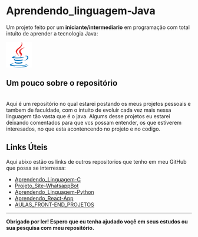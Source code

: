 # Aprendendo_linguagem-Java

Um projeto feito por um **iniciante/intermediario** em programação com total intuito de aprender a tecnologia Java:

<div style="display: inline_block">
<img align="center" alt="java" width="70" src="https://raw.githubusercontent.com/devicons/devicon/master/icons/java/java-original.svg">
</div>

## Um pouco sobre o repositório

<br>
Aqui é um repositório no qual estarei postando os meus projetos pessoais e tambem de faculdade,
com o intuito de evoluir cada vez mais nessa linguagem tão vasta que é o java. Algums desse projetos eu estarei 
deixando comentados para que vcs possam entender, os que estiverem interesados, no que esta acontencendo no projeto e no codigo.
<br>

## Links Úteis

Aqui abixo estão os links de outros repositorios que tenho em meu GitHub que possa se interressa:

- [Aprendendo_Linguagem-C](https://github.com/Igornalves/Aprendendo_Linguagem-C)
- [Projeto_Site-WhatsappBot](https://github.com/Igornalves/Projeto_Site-WhatsappBot)
- [Aprendendo_Linguagem-Python](https://github.com/Igornalves/Aprendendo_Linguagem-Python)
- [Aprendendo_React-App](https://github.com/Igornalves/Aprendendo_React-App)
- [AULAS_FRONT-END_PROJETOS](https://github.com/Igornalves/AULAS_FRONT-END_PROJETOS)

---

**Obrigado por ler! Espero que eu tenha ajudado voçê em seus estudos ou sua pesquisa com meu repositório.**
